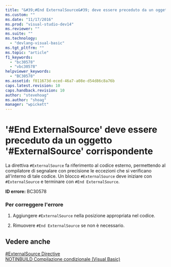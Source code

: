 ```yaml
---
title: "&#39;#End ExternalSource&#39; deve essere preceduto da un oggetto &#39;#ExternalSource&#39; corrispondente | Microsoft Docs"
ms.custom: ""
ms.date: "11/17/2016"
ms.prod: "visual-studio-dev14"
ms.reviewer: ""
ms.suite: ""
ms.technology: 
  - "devlang-visual-basic"
ms.tgt_pltfrm: ""
ms.topic: "article"
f1_keywords: 
  - "bc30578"
  - "vbc30578"
helpviewer_keywords: 
  - "BC30578"
ms.assetid: f011673d-eced-46a7-a08e-d54d86c8a76b
caps.latest.revision: 10
caps.handback.revision: 10
author: "stevehoag"
ms.author: "shoag"
manager: "wpickett"
---
```

# &#39;#End ExternalSource&#39; deve essere preceduto da un oggetto &#39;#ExternalSource&#39; corrispondente
La direttiva `#ExternalSource` fa riferimento al codice esterno, permettendo al compilatore di segnalare con precisione le eccezioni che si verificano all'interno di tale codice. Un blocco `#ExternalSource` deve iniziare con `#ExternalSource` e terminare con `#End ExternalSource`.  
  
 **ID errore:** BC30578  
  
### Per correggere l'errore  
  
1.  Aggiungere `#ExternalSource` nella posizione appropriata nel codice.  
  
2.  Rimuovere `#End ExternalSource` se non è necessario.  
  
## Vedere anche  
 [\#ExternalSource Directive](/dotnet/visual-basic/language-reference/directives/externalsource-directive)   
 [NOTINBUILD Compilazione condizionale \(Visual Basic\)](http://msdn.microsoft.com/it-it/ad1e35e0-935e-4a35-a2ae-738bcf2a9240)